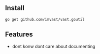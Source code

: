 ## Install

`go get github.com/imvast/vast.goutil`


## Features

- dont konw dont care about documenting

